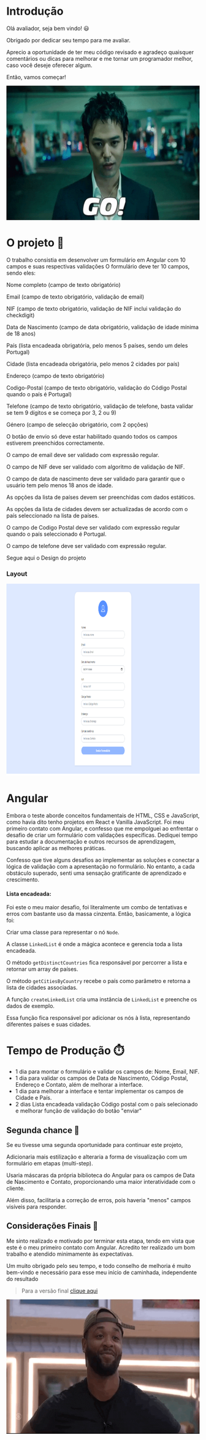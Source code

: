 # Introdução


Olá avaliador, seja bem vindo! :smiley:

Obrigado por dedicar seu tempo para me avaliar.

Aprecio a oportunidade de ter meu código revisado e agradeço quaisquer comentários ou dicas para melhorar e me tornar um programador melhor, caso você deseje oferecer algum.

Então, vamos começar!

<p align="center">
<img src=.github/assets/giphygo.gif height="350px" />
</p>

# O projeto 🎯

O trabalho consistia em desenvolver um formulário em Angular com 10 campos e suas respectivas validações
O formulário deve ter 10 campos, sendo eles:

Nome completo (campo de texto obrigatório)

Email (campo de texto obrigatório, validação de email)

NIF (campo de texto obrigatório, validação de NIF inclui validação do checkdigit)

Data de Nascimento (campo de data obrigatório, validação de idade mínima de 18 anos)

País (lista encadeada obrigatória, pelo menos 5 países, sendo um deles Portugal)

Cidade (lista encadeada obrigatória, pelo menos 2 cidades por país)

Endereço (campo de texto obrigatório)

Codigo-Postal (campo de texto obrigatório, validação do Código Postal quando o país é Portugal)

Telefone (campo de texto obrigatório, validação de telefone, basta validar se tem 9 dígitos e se começa por 3, 2 ou 9)

Género (campo de selecção obrigatório, com 2 opções)

O botão de envio só deve estar habilitado quando todos os campos estiverem preenchidos correctamente.

O campo de email deve ser validado com expressão regular.

O campo de NIF deve ser validado com algoritmo de validação de NIF.

O campo de data de nascimento deve ser validado para garantir que o usuário tem pelo menos 18 anos de idade.

As opções da lista de países devem ser preenchidas com dados estáticos.

As opções da lista de cidades devem ser actualizadas de acordo com o país seleccionado na lista de países.

O campo de Codigo Postal deve ser validado com expressão regular quando o país seleccionado é Portugal.

O campo de telefone deve ser validado com expressão regular.

Segue aqui o Design do projeto

### Layout

<img src=.github/assets/Wireframe.png height="500px" />

# Angular

Embora o teste aborde conceitos fundamentais de HTML, CSS e JavaScript, como havia dito tenho projetos em React e Vanilla JavaScript.
Foi meu primeiro contato com Angular, e confesso que me empolguei ao enfrentar o desafio de criar um formulário com validações específicas. Dediquei tempo para estudar a documentação e outros recursos de aprendizagem, buscando aplicar as melhores práticas.

Confesso que tive alguns desafios ao implementar as soluções e conectar a lógica de validação com a apresentação no formulário. No entanto, a cada obstáculo superado, senti uma sensação gratificante de aprendizado e crescimento.

#### Lista encadeada:

Foi este o meu maior desafio, foi literalmente um combo de tentativas e erros com bastante uso da massa cinzenta.
Então, basicamente, a lógica foi:

Criar uma classe para representar o nó ```Node```.

A classe ```LinkedList``` é onde a mágica acontece e gerencia toda a lista encadeada. 

O método ```getDistinctCountries``` fica responsável por percorrer a lista e retornar um array de países.

O método ```getCitiesByCountry``` recebe o país como parâmetro e retorna a lista de cidades associadas.

A função ```createLinkedList``` cria uma instância de ```LinkedList``` e preenche os dados de exemplo. 

Essa função fica responsável por adicionar os nós à lista, representando diferentes países e suas cidades.


# Tempo de Produção ⏱️

- 1 dia para montar o formulário e validar os campos de: Nome, Email, NIF.
- 1 dia para validar os campos de Data de Nascimento, Código Postal, Endereço e Contato, além de melhorar a interface.
- 1 dia para melhorar a interface e tentar implementar os campos de Cidade e País.
- 2 dias Lista encadeada validação Código postal com o país selecionado e  melhorar função de validação do botão "enviar"

## Segunda chance 🥈

Se eu tivesse uma segunda oportunidade para continuar este projeto,

Adicionaria mais estilização e alteraria a forma de visualização com um formulário em etapas (multi-step).

Usaria máscaras da própria biblioteca do Angular para os campos de Data de Nascimento e Contato,
proporcionando uma maior interatividade com o cliente.

Além disso, facilitaria a correção de erros,
pois haveria "menos" campos visíveis para responder.

## Considerações Finais :floppy_disk:

Me sinto realizado e motivado por terminar esta etapa, tendo em vista que este é o meu primeiro contato com Angular.
Acredito ter realizado um bom trabalho e atendido minimamente às expectativas.

Um muito obrigado pelo seu tempo, e todo conselho de melhoria é muito bem-vindo e necessário para esse meu início de caminhada, independente do resultado

> Para a versão final [clique aqui](https://form-test-six-sigma.vercel.app/)

<p align="center">
<img src=.github/assets/giphydone1.gif height="350px" />
</p>
